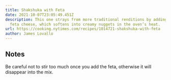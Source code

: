 ```yaml
---
title: Shakshuka with Feta
date: 2021-10-07T23:05:49.451Z
description: This one strays from more traditional renditions by adding crumbled
  feta cheese, which softens into creamy nuggets in the oven’s heat.
url: https://cooking.nytimes.com/recipes/1014721-shakshuka-with-feta
author: James Lovallo
---
```

## Notes

Be careful not to stir too much once you add the feta, otherwise it will disappear into the mix.